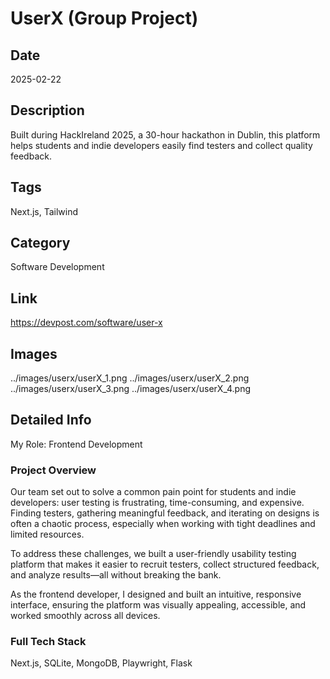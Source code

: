 # UserX (Group Project)

## Date
2025-02-22

## Description
Built during HackIreland 2025, a 30-hour hackathon in Dublin, this platform helps students and indie developers easily find testers and collect quality feedback.

## Tags
Next.js, Tailwind

## Category
Software Development

## Link
https://devpost.com/software/user-x

## Images
../images/userx/userX_1.png
../images/userx/userX_2.png
../images/userx/userX_3.png
../images/userx/userX_4.png

## Detailed Info
My Role: Frontend Development

### Project Overview

Our team set out to solve a common pain point for students and indie developers: user testing is frustrating, time-consuming, and expensive. Finding testers, gathering meaningful feedback, and iterating on designs is often a chaotic process, especially when working with tight deadlines and limited resources.

To address these challenges, we built a user-friendly usability testing platform that makes it easier to recruit testers, collect structured feedback, and analyze results—all without breaking the bank.

As the frontend developer, I designed and built an intuitive, responsive interface, ensuring the platform was visually appealing, accessible, and worked smoothly across all devices.

### Full Tech Stack

Next.js, SQLite, MongoDB, Playwright, Flask